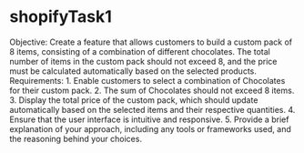 # shopifyTask1

Objective: Create a feature that allows customers to build a custom pack of 8
items, consisting of a combination of different chocolates.
The total number of items in the custom pack should not exceed 8, and the
price must be calculated automatically based on the selected products.
Requirements: 1. Enable customers to select a combination of Chocolates for
their custom pack.
2. The sum of Chocolates should not exceed 8 items.
3. Display the total price of the custom pack, which should update
automatically based on the selected items and their respective quantities.
4. Ensure that the user interface is intuitive and responsive.
5. Provide a brief explanation of your approach, including any tools or
frameworks used, and the reasoning behind your choices.
